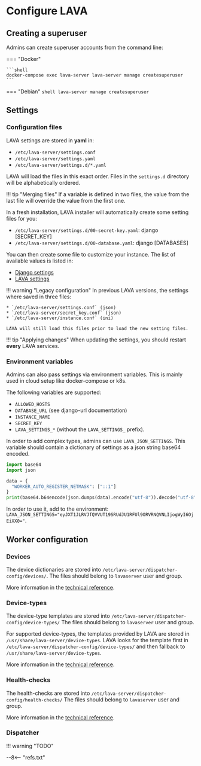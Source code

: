 # Configure LAVA

## Creating a superuser

Admins can create superuser accounts from the command line:

=== "Docker"

    ```shell
    docker-compose exec lava-server lava-server manage createsuperuser
    ```

=== "Debian"
    ```shell
    lava-server manage createsuperuser
    ```

## Settings

### Configuration files

LAVA settings are stored in **yaml** in:

* `/etc/lava-server/settings.conf`
* `/etc/lava-server/settings.yaml`
* `/etc/lava-server/settings.d/*.yaml`

LAVA will load the files in this exact order. Files in the `settings.d`
directory will be alphabetically ordered.

!!! tip "Merging files"
    If a variable is defined in two files, the value from the last file will
    override the value from the first one.

In a fresh installation, LAVA installer will automatically create some setting files
for you:

* `/etc/lava-server/settings.d/00-secret-key.yaml`: django [SECRET_KEY]
* `/etc/lava-server/settings.d/00-database.yaml`: django [DATABASES]

You can then create some file to customize your instance.
The list of available values is listed in:

* [Django settings](https://docs.djangoproject.com/en/2.2/ref/settings/)
* [LAVA settings](https://git.lavasoftware.org/lava/lava/-/blob/master/lava_server/settings/common.py)

!!! warning "Legacy configuration"
    In previous LAVA versions, the settings where saved in three files:

    * `/etc/lava-server/settings.conf` (json)
    * `/etc/lava-server/secret_key.conf` (json)
    * `/etc/lava-server/instance.conf` (ini)

    LAVA will still load this files prior to load the new setting files.

!!! tip "Applying changes"
    When updating the settings, you should restart **every** LAVA services.


### Environment variables

Admins can also pass settings via environment variables. This is mainly used in
cloud setup like docker-compose or k8s.

The following variables are supported:

* `ALLOWED_HOSTS`
* `DATABASE_URL` (see django-url documentation)
* `INSTANCE_NAME`
* `SECRET_KEY`
* `LAVA_SETTINGS_*` (without the `LAVA_SETTINGS_` prefix).

In order to add complex types, admins can use `LAVA_JSON_SETTINGS`. This
variable should contain a dictionary of settings as a json string base64
encoded.

```python
import base64
import json

data = {
  "WORKER_AUTO_REGISTER_NETMASK": ["::1"]
}
print(base64.b64encode(json.dumps(data).encode("utf-8")).decode("utf-8"))
```

In order to use it, add to the environment: `LAVA_JSON_SETTINGS="eyJXT1JLRVJfQVVUT19SRUdJU1RFUl9ORVRNQVNLIjogWyI6OjEiXX0="`.

## Worker configuration

### Devices

The device dictionaries are stored into `/etc/lava-server/dispatcher-config/devices/`.
The files should belong to `lavaserver` user and group.

More information in the [technical reference](../../../technical-references/configuration/device-dictionary.md).

### Device-types

The device-type templates are stored into `/etc/lava-server/dispatcher-config/device-types/`
The files should belong to `lavaserver` user and group.

For supported device-types, the templates provided by LAVA are stored in
`/usr/share/lava-server/device-types`. LAVA looks for the template first in
`/etc/lava-server/dispatcher-config/device-types/` and then fallback to
`/usr/share/lava-server/device-types`.

More information in the [technical reference](../../../technical-references/configuration/device-type-template.md).

### Health-checks

The health-checks are stored into `/etc/lava-server/dispatcher-config/health-checks/`
The files should belong to `lavaserver` user and group.

More information in the [technical reference](../../../technical-references/configuration/health-check.md).

### Dispatcher

!!! warning "TODO"

--8<-- "refs.txt"
